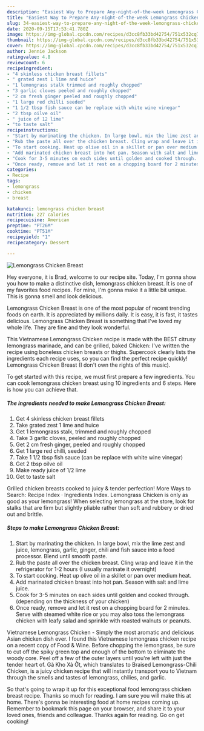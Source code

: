 ```yaml
---
description: "Easiest Way to Prepare Any-night-of-the-week Lemongrass Chicken Breast"
title: "Easiest Way to Prepare Any-night-of-the-week Lemongrass Chicken Breast"
slug: 34-easiest-way-to-prepare-any-night-of-the-week-lemongrass-chicken-breast
date: 2020-09-15T17:53:41.780Z
image: https://img-global.cpcdn.com/recipes/d3cc8fb33bd42754/751x532cq70/lemongrass-chicken-breast-recipe-main-photo.jpg
thumbnail: https://img-global.cpcdn.com/recipes/d3cc8fb33bd42754/751x532cq70/lemongrass-chicken-breast-recipe-main-photo.jpg
cover: https://img-global.cpcdn.com/recipes/d3cc8fb33bd42754/751x532cq70/lemongrass-chicken-breast-recipe-main-photo.jpg
author: Jennie Jackson
ratingvalue: 4.8
reviewcount: 6
recipeingredient:
- "4 skinless chicken breast fillets"
- " grated zest 1 lime and huice"
- "1 lemongrass stalk trimmed and roughly chopped"
- "3 garlic cloves peeled and roughly chopped"
- "2 cm fresh ginger peeled and roughly chopped"
- "1 large red chilli seeded"
- "1 1/2 tbsp fish sauce can be replace with white wine vinegar"
- "2 tbsp oilve oil"
- " juice of 12 lime"
- "to taste salt"
recipeinstructions:
- "Start by marinating the chicken. In large bowl, mix the lime zest and juice, lemongrass, garlic, ginger, chili and fish sauce into a food processor. Blend until smooth paste."
- "Rub the paste all over the chicken breast. Cling wrap and leave it in the refrigerator for 1-2 hours (I usually marinate it overnight)"
- "To start cooking. Heat up olive oil in a skillet or pan over medium heat."
- "Add marinated chicken breast into hot pan. Season with salt and lime juice."
- "Cook for 3-5 minutes on each sides until golden and cooked through. (depending on the thickness of your chicken)"
- "Once ready, remove and let it rest on a chopping board for 2 minutes. Serve with steamed white rice or you may also toss the lemongrass chicken with leafy salad and sprinkle with roasted walnuts or peanuts."
categories:
- Recipe
tags:
- lemongrass
- chicken
- breast

katakunci: lemongrass chicken breast 
nutrition: 227 calories
recipecuisine: American
preptime: "PT26M"
cooktime: "PT51M"
recipeyield: "1"
recipecategory: Dessert

---
```



![Lemongrass Chicken Breast](https://img-global.cpcdn.com/recipes/d3cc8fb33bd42754/751x532cq70/lemongrass-chicken-breast-recipe-main-photo.jpg)

Hey everyone, it is Brad, welcome to our recipe site. Today, I'm gonna show you how to make a distinctive dish, lemongrass chicken breast. It is one of my favorites food recipes. For mine, I'm gonna make it a little bit unique. This is gonna smell and look delicious.

Lemongrass Chicken Breast is one of the most popular of recent trending foods on earth. It is appreciated by millions daily. It is easy, it is fast, it tastes delicious. Lemongrass Chicken Breast is something that I've loved my whole life. They are fine and they look wonderful.

This Vietnamese Lemongrass Chicken recipe is made with the BEST citrusy lemongrass marinade, and can be grilled, baked Chicken: I&#39;ve written the recipe using boneless chicken breasts or thighs. Supercook clearly lists the ingredients each recipe uses, so you can find the perfect recipe quickly! Lemongrass Chicken Breast (I don&#39;t own the rights of this music).


To get started with this recipe, we must first prepare a few ingredients. You can cook lemongrass chicken breast using 10 ingredients and 6 steps. Here is how you can achieve that.

<!--inarticleads1-->

##### The ingredients needed to make Lemongrass Chicken Breast:

1. Get 4 skinless chicken breast fillets
1. Take  grated zest 1 lime and huice
1. Get 1 lemongrass stalk, trimmed and roughly chopped
1. Take 3 garlic cloves, peeled and roughly chopped
1. Get 2 cm fresh ginger, peeled and roughly chopped
1. Get 1 large red chilli, seeded
1. Take 1 1/2 tbsp fish sauce (can be replace with white wine vinegar)
1. Get 2 tbsp oilve oil
1. Make ready  juice of 1/2 lime
1. Get to taste salt


Grilled chicken breasts cooked to juicy &amp; tender perfection! More Ways to Search: Recipe Index · Ingredients Index. Lemongrass Chicken is only as good as your lemongrass! When selecting lemongrass at the store, look for stalks that are firm but slightly pliable rather than soft and rubbery or dried out and brittle. 

<!--inarticleads2-->

##### Steps to make Lemongrass Chicken Breast:

1. Start by marinating the chicken. In large bowl, mix the lime zest and juice, lemongrass, garlic, ginger, chili and fish sauce into a food processor. Blend until smooth paste.
1. Rub the paste all over the chicken breast. Cling wrap and leave it in the refrigerator for 1-2 hours (I usually marinate it overnight)
1. To start cooking. Heat up olive oil in a skillet or pan over medium heat.
1. Add marinated chicken breast into hot pan. Season with salt and lime juice.
1. Cook for 3-5 minutes on each sides until golden and cooked through. (depending on the thickness of your chicken)
1. Once ready, remove and let it rest on a chopping board for 2 minutes. Serve with steamed white rice or you may also toss the lemongrass chicken with leafy salad and sprinkle with roasted walnuts or peanuts.


Vietnamese Lemongrass Chicken - Simply the most aromatic and delicious Asian chicken dish ever. I found this Vietnamese lemongrass chicken recipe on a recent copy of Food &amp; Wine. Before chopping the lemongrass, be sure to cut off the spiky green top and enough of the bottom to eliminate the woody core. Peel off a few of the outer layers until you&#39;re left with just the tender heart of. Gà Kho Xả Ởt, which translates to Braised Lemongrass-Chili Chicken, is a juicy chicken recipe that will instantly transport you to Vietnam through the smells and tastes of lemongrass, chilies, and garlic. 

So that's going to wrap it up for this exceptional food lemongrass chicken breast recipe. Thanks so much for reading. I am sure you will make this at home. There's gonna be interesting food at home recipes coming up. Remember to bookmark this page on your browser, and share it to your loved ones, friends and colleague. Thanks again for reading. Go on get cooking!
